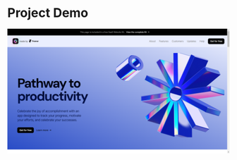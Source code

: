 # Project Demo

[![Alt text](https://github.com/AdityaP7649/Talent-Battle-Codes/blob/main/images/Screenshot%20(1539).png?raw=true)](https://ui-kit-website.vercel.app/)
